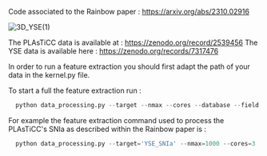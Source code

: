Code associated to the Rainbow paper : https://arxiv.org/abs/2310.02916

![3D_YSE(1)](https://github.com/erusseil/Rainbow/assets/79919110/050acdfa-2087-4d46-9a1d-5316c60f3338)

The PLAsTiCC data is available at : https://zenodo.org/record/2539456
The YSE data is available here : https://zenodo.org/records/7317476

In order to run a feature extraction you should first adapt the path of your data in the kernel.py file.

To start a full the feature extraction run :

```python
  python data_processing.py --target --nmax --cores --database --field --band_wavelength
```
For example the feature extraction command used to process the PLAsTiCC's SNIa as described within the Rainbow paper is :

```python
  python data_processing.py --target='YSE_SNIa' --nmax=1000 --cores=3  --database='YSE' --field='wfd' --band_wavelength='integrate' 
```
